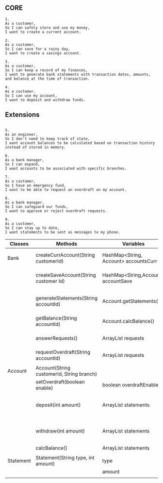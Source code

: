 ## CORE

```
1.
As a customer,
So I can safely store and use my money,
I want to create a current account.

2.
As a customer,
So I can save for a rainy day,
I want to create a savings account.

3.
As a customer,
So I can keep a record of my finances,
I want to generate bank statements with transaction dates, amounts, and balance at the time of transaction.

4.
As a customer,
So I can use my account,
I want to deposit and withdraw funds.
```
## Extensions

```

5.
As an engineer,
So I don't need to keep track of state,
I want account balances to be calculated based on transaction history instead of stored in memory.

6.
As a bank manager,
So I can expand,
I want accounts to be associated with specific branches.

7.
As a customer,
So I have an emergency fund,
I want to be able to request an overdraft on my account.

8.
As a bank manager,
So I can safeguard our funds,
I want to approve or reject overdraft requests.

9.
As a customer,
So I can stay up to date,
I want statements to be sent as messages to my phone.

```


| Classes   | Methods                                   | Variables                             | Scenario                                 | Return | Story |
|-----------|-------------------------------------------|---------------------------------------|------------------------------------------|--------|-------|
| Bank      | createCurrAccount(String customerId)      | HashMap<String, Account> accountsCurr | Add new account to HashMap               |        | 1     |
|           | createSaveAccount(String customer Id)     | HashMap<String,Account> accountSave   | Add new account to HashMap               |        | 2     |
|           | generateStatements(String accountId)      | Account.getStatements()               | Get all statements from an account       | String | 3     |
|           | getBalance(String accountId)              | Account.calcBalance()                 | Get balance from account                 | double | 5     |
|           | answerRequests()                          | ArrayList<String> requests            | Answer all pending requests              |        | 8     |
|           | requestOverdraft(String accountId)        | ArrayList<String> requests            | Add new request                          |        | 7     |
|           |                                           |                                       |                                          |        |       |
| Account   | Account(String customerId, String branch) |                                       |                                          |        | 1,2,6 |
|           | setOverdraft(boolean enable)              | boolean overdraftEnabled              | Enable/disable overdraft                 |        |       |
|           | deposit(int amount)                       | ArrayList <Statement> statements      | Add new deposit Statement to statements  |        | 4     |
|           | withdraw(int amount)                      | ArrayList <Statement> statements      | Add new withdraw Statement to statements |        | 4     |
|           | calcBalance()                             | ArrayList <Statement> statements      |                                          | int    | 5     |
|           |                                           |                                       |                                          |        |       |
| Statement | Statement(String type, int amount)        | type                                  |                                          |        |       |
|           |                                           | amount                                |                                          |        |       |
|           |                                           |                                       |                                          |        |       |



```